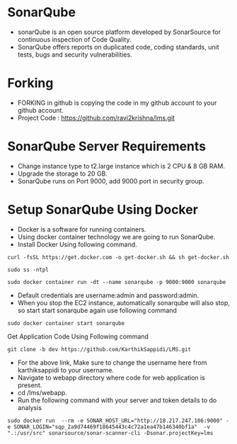 # SonarQube
- sonarQube is an open source platform developed by SonarSource for continuous inspection of Code Quality.
- SonarQube offers reports on duplicated code, coding standards, unit tests, bugs and security vulnerabilities.

# Forking
- FORKING in github is copying the code in my github account to your github account.
- Project Code : https://github.com/ravi2krishna/lms.git

# SonarQube Server Requirements
- Change instance type to t2.large instance which is 2 CPU & 8 GB RAM.
- Upgrade the storage to 20 GB.
- SonarQube runs on Port 9000, add 9000 port in security group.

# Setup SonarQube Using Docker
- Docker is a software for running containers.
- Using docker container technology we are going to run SonarQube.
- Install Docker Using following command.
```
curl -fsSL https://get.docker.com -o get-docker.sh && sh get-docker.sh
```
```
sudo ss -ntpl
```
```
sudo docker container run -dt --name sonarqube -p 9000:9000 sonarqube
```

- Default credentials are username:admin and password:admin.
- When you stop the EC2 instance, automatically sonarqube will also stop, so start start sonarqube again use following command
```
sudo docker container start sonarqube
```
Get Application Code Using Following command

```
git clone -b dev https://github.com/KarthikSappidi/LMS.git
```
- For the above link, Make sure to change the username here from karthiksappidi to your username.
- Navigate to webapp directory where code for web application is present.
- cd /lms/webapp.
- Run the following command with your server and token details to do analysis
```
sudo docker run  --rm -e SONAR_HOST_URL="http://18.217.247.106:9000" -e SONAR_LOGIN="sqp_2a9d74469f18645443c4c72a1ea47b146340bf1a"  -v ".:/usr/src" sonarsource/sonar-scanner-cli -Dsonar.projectKey=lms
```
